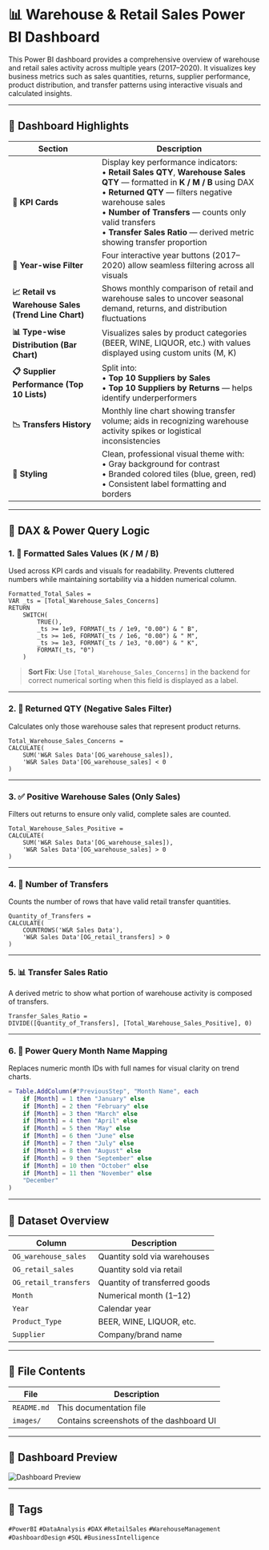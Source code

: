 # 📊 Warehouse & Retail Sales Power BI Dashboard

This Power BI dashboard provides a comprehensive overview of warehouse and retail sales activity across multiple years (2017–2020). It visualizes key business metrics such as sales quantities, returns, supplier performance, product distribution, and transfer patterns using interactive visuals and calculated insights.

---

## 📌 Dashboard Highlights 

| Section | Description |
|--------|-------------|
| **🔹 KPI Cards** | Display key performance indicators:<br>• **Retail Sales QTY**, **Warehouse Sales QTY** — formatted in **K / M / B** using DAX<br>• **Returned QTY** — filters negative warehouse sales<br>• **Number of Transfers** — counts only valid transfers<br>• **Transfer Sales Ratio** — derived metric showing transfer proportion |
| **📅 Year-wise Filter** | Four interactive year buttons (2017–2020) allow seamless filtering across all visuals |
| **📈 Retail vs Warehouse Sales (Trend Line Chart)** | Shows monthly comparison of retail and warehouse sales to uncover seasonal demand, returns, and distribution fluctuations |
| **📊 Type-wise Distribution (Bar Chart)** | Visualizes sales by product categories (BEER, WINE, LIQUOR, etc.) with values displayed using custom units (M, K) |
| **📋 Supplier Performance (Top 10 Lists)** | Split into:<br>• **Top 10 Suppliers by Sales**<br>• **Top 10 Suppliers by Returns** — helps identify underperformers |
| **📉 Transfers History** | Monthly line chart showing transfer volume; aids in recognizing warehouse activity spikes or logistical inconsistencies |
| **🎨 Styling** | Clean, professional visual theme with:<br>• Gray background for contrast<br>• Branded colored tiles (blue, green, red)<br>• Consistent label formatting and borders |

---

## 🧠 DAX & Power Query Logic 

### 1. 🔢 Formatted Sales Values (K / M / B)
Used across KPI cards and visuals for readability. Prevents cluttered numbers while maintaining sortability via a hidden numerical column.

```dax
Formatted_Total_Sales = 
VAR _ts = [Total_Warehouse_Sales_Concerns]
RETURN 
    SWITCH(
        TRUE(),
        _ts >= 1e9, FORMAT(_ts / 1e9, "0.00") & " B",
        _ts >= 1e6, FORMAT(_ts / 1e6, "0.00") & " M",
        _ts >= 1e3, FORMAT(_ts / 1e3, "0.00") & " K",
        FORMAT(_ts, "0")
    )
````

> **Sort Fix**: Use `[Total_Warehouse_Sales_Concerns]` in the backend for correct numerical sorting when this field is displayed as a label.

---

### 2. 🚫 Returned QTY (Negative Sales Filter)

Calculates only those warehouse sales that represent product returns.

```dax
Total_Warehouse_Sales_Concerns = 
CALCULATE(
    SUM('W&R Sales Data'[OG_warehouse_sales]),
    'W&R Sales Data'[OG_warehouse_sales] < 0
)
```

---

### 3. ✅ Positive Warehouse Sales (Only Sales)

Filters out returns to ensure only valid, complete sales are counted.

```dax
Total_Warehouse_Sales_Positive = 
CALCULATE(
    SUM('W&R Sales Data'[OG_warehouse_sales]),
    'W&R Sales Data'[OG_warehouse_sales] > 0
)
```

---

### 4. 🔄 Number of Transfers

Counts the number of rows that have valid retail transfer quantities.

```dax
Quantity_of_Transfers = 
CALCULATE(
    COUNTROWS('W&R Sales Data'),
    'W&R Sales Data'[OG_retail_transfers] > 0
)
```

---

### 5. 📊 Transfer Sales Ratio

A derived metric to show what portion of warehouse activity is composed of transfers.

```dax
Transfer_Sales_Ratio = 
DIVIDE([Quantity_of_Transfers], [Total_Warehouse_Sales_Positive], 0)
```

---

### 6. 📅 Power Query Month Name Mapping

Replaces numeric month IDs with full names for visual clarity on trend charts.

```m
= Table.AddColumn(#"PreviousStep", "Month Name", each 
    if [Month] = 1 then "January" else 
    if [Month] = 2 then "February" else 
    if [Month] = 3 then "March" else 
    if [Month] = 4 then "April" else 
    if [Month] = 5 then "May" else 
    if [Month] = 6 then "June" else 
    if [Month] = 7 then "July" else 
    if [Month] = 8 then "August" else 
    if [Month] = 9 then "September" else 
    if [Month] = 10 then "October" else 
    if [Month] = 11 then "November" else 
    "December"
)
```

---

## 🧾 Dataset Overview

| Column                | Description                   |
| --------------------- | ----------------------------- |
| `OG_warehouse_sales`  | Quantity sold via warehouses  |
| `OG_retail_sales`     | Quantity sold via retail      |
| `OG_retail_transfers` | Quantity of transferred goods |
| `Month`               | Numerical month (1–12)        |
| `Year`                | Calendar year                 |
| `Product_Type`        | BEER, WINE, LIQUOR, etc.      |
| `Supplier`            | Company/brand name            |

---

## 📂 File Contents

| File             | Description                              |
| ---------------- | ---------------------------------------- |
| `README.md`      | This documentation file                  |
| `images/`        | Contains screenshots of the dashboard UI |

---

## 📸 Dashboard Preview

![Dashboard Preview](![image](https://github.com/user-attachments/assets/80b87348-4cf6-4443-afa6-f9a00509e217)
)

---


## 🔖 Tags

`#PowerBI` `#DataAnalysis` `#DAX` `#RetailSales` `#WarehouseManagement` `#DashboardDesign` `#SQL` `#BusinessIntelligence`

```



